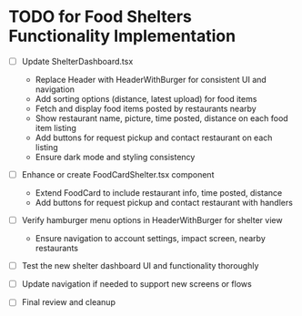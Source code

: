 # TODO for Food Shelters Functionality Implementation

- [ ] Update ShelterDashboard.tsx
  - Replace Header with HeaderWithBurger for consistent UI and navigation
  - Add sorting options (distance, latest upload) for food items
  - Fetch and display food items posted by restaurants nearby
  - Show restaurant name, picture, time posted, distance on each food item listing
  - Add buttons for request pickup and contact restaurant on each listing
  - Ensure dark mode and styling consistency

- [ ] Enhance or create FoodCardShelter.tsx component
  - Extend FoodCard to include restaurant info, time posted, distance
  - Add buttons for request pickup and contact restaurant with handlers

- [ ] Verify hamburger menu options in HeaderWithBurger for shelter view
  - Ensure navigation to account settings, impact screen, nearby restaurants

- [ ] Test the new shelter dashboard UI and functionality thoroughly

- [ ] Update navigation if needed to support new screens or flows

- [ ] Final review and cleanup
